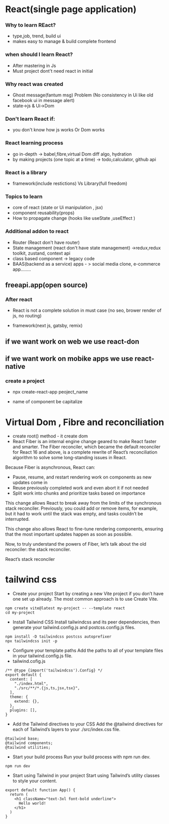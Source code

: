 # React(single page application)

### Why to learn REact?
- type,job, trend, build ui
- makes easy to manage & build complete frontend

### when should I learn React?
- After mastering in Js
- Must project dont't need react in initial

### Why react was created
- Ghost message(fantum msg) Problem    (No consistency in Ui like old facebook ui in message alert)
- state->js  & Ui->Dom

### Don't learn React if:
- you don't know how js works Or Dom works

### React learning process
- go in-depth -> babel,fibre,virtual Dom diff algo, hydration
- by making projects (one topic at a time) -> todo,calculator, github api

### React is a library
- framework(include restictions) Vs Library(full freedom)

### Topics to learn
- core of react (state or Ui manipulation , jsx)
- component reusability(props)
- How to propagate change (hooks like useState ,useEffect )

### Additional addon to react
- Router (React don't have router)
- State management (react don't have state management) ->redux,redux toolkit, zustand, context api
- class based component -> legacy code
- BAAS(backend as a service) apps - > social media clone, e-commerce app........

## freeapi.app(open source)

### After react
- React is not a complete solution in must case (no seo, brower render of js, no routing)

- framework(next js, gatsby, remix)

## if we want work on web we use react-don
## if we want work on mobike apps we use react-native

### create a project
- npx create-react-app peoject_name

- name of component be capitalize



# Virtual Dom , Fibre and reconciliation

- create root() method - it create dom
- React Fiber is an internal engine change geared to make React faster and smarter. The Fiber reconciler, which became the default reconciler for React 16 and above, is a complete rewrite of React’s reconciliation algorithm to solve some long-standing issues in React.

Because Fiber is asynchronous, React can:

- Pause, resume, and restart rendering work on components as new updates come in
- Reuse previously completed work and even abort it if not needed
- Split work into chunks and prioritize tasks based on importance

This change allows React to break away from the limits of the synchronous stack reconciler. Previously, you could add or remove items, for example, but it had to work until the stack was empty, and tasks couldn’t be interrupted.

This change also allows React to fine-tune rendering components, ensuring that the most important updates happen as soon as possible.

Now, to truly understand the powers of Fiber, let’s talk about the old reconciler: the stack reconciler.

React’s stack reconciler



# tailwind css
- Create your project
Start by creating a new Vite project if you don’t have one set up already. The most common approach is to use Create Vite.

```
npm create vite@latest my-project -- --template react
cd my-project
```

- Install Tailwind CSS
Install tailwindcss and its peer dependencies, then generate your tailwind.config.js and postcss.config.js files.

```
npm install -D tailwindcss postcss autoprefixer
npx tailwindcss init -p
```

- Configure your template paths
Add the paths to all of your template files in your tailwind.config.js file.
- tailwind.cofig.js

```
/** @type {import('tailwindcss').Config} */
export default {
  content: [
    "./index.html",
    "./src/**/*.{js,ts,jsx,tsx}",
  ],
  theme: {
    extend: {},
  },
  plugins: [],
}

```

- Add the Tailwind directives to your CSS
Add the @tailwind directives for each of Tailwind’s layers to your ./src/index.css file.

```
@tailwind base;
@tailwind components;
@tailwind utilities;
```

- Start your build process
Run your build process with npm run dev.

```
npm run dev
```

- Start using Tailwind in your project
Start using Tailwind’s utility classes to style your content.

```
export default function App() {
  return (
    <h1 className="text-3xl font-bold underline">
      Hello world!
    </h1>
  )
}
```


 
